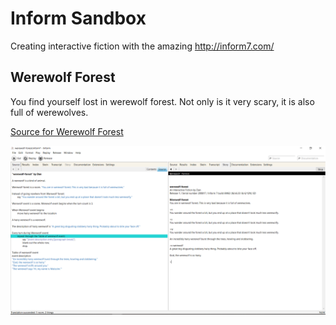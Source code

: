 # Inform Sandbox

Creating interactive fiction with the amazing http://inform7.com/

## Werewolf Forest

You find yourself lost in werewolf forest. Not only is it very scary, it is also full of werewolves.

[Source for Werewolf Forest](werewolf-forest/werewolf-forest.ni)

![Image of Werewolf Forest](werewolf-forest/werewolf-forest.PNG)
